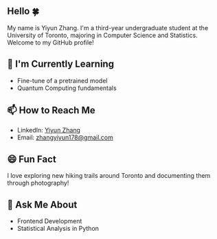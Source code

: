 ## Hello 🍀

My name is Yiyun Zhang. I'm a third-year undergraduate student at the University of Toronto, majoring in Computer Science and Statistics. Welcome to my GitHub profile!

## 🌱 I'm Currently Learning

- Fine-tune of a pretrained model
- Quantum Computing fundamentals

## 📫 How to Reach Me

- LinkedIn: [Yiyun Zhang](https://www.linkedin.com/in/zhangyiyun-/)
- Email: zhangyiyun178@gmail.com

## 😄 Fun Fact

I love exploring new hiking trails around Toronto and documenting them through photography!

## 💬 Ask Me About

- Frontend Development
- Statistical Analysis in Python

<!--
**Yiyun95788/Yiyun95788** is a ✨ _special_ ✨ repository because its `README.md` (this file) appears on your GitHub profile.

Here are some ideas to get you started:

- 🔭 I’m currently working on ...
- 🌱 I’m currently learning ...
- 👯 I’m looking to collaborate on ...
- 🤔 I’m looking for help with ...
- 💬 Ask me about ...
- 📫 How to reach me: ...
- 😄 Pronouns: ...
- ⚡ Fun fact: ...
-->
